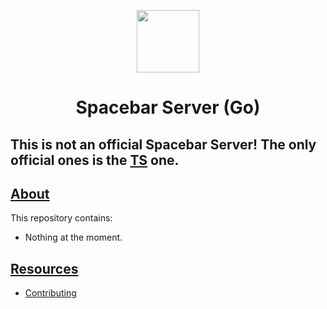 <p align="center">
  <img width="100" src="https://raw.githubusercontent.com/Midou36O/spacebar-server-go/main/assets/Fosscord-Icon-Rounded-Subtract.svg" />
</p>
<h1 align="center">Spacebar Server (Go)</h1>

## This is not an official Spacebar Server! The only official ones is the [TS](https://github.com/spacebarchat/server) one.

## [About](https://spacebar.chat)

This repository contains:
  - Nothing at the moment.

## [Resources](https://docs.spacebar.chat/resources/)

-   [Contributing](https://docs.spacebar.chat/contributing/server/)

